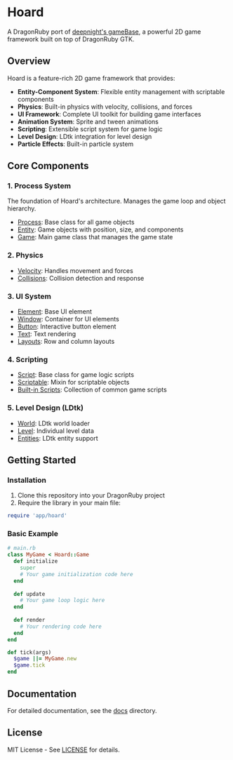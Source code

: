 # Hoard

A DragonRuby port of [deepnight's gameBase](https://github.com/deepnight/gameBase), a powerful 2D game framework built on top of DragonRuby GTK.

## Overview

Hoard is a feature-rich 2D game framework that provides:

- **Entity-Component System**: Flexible entity management with scriptable components
- **Physics**: Built-in physics with velocity, collisions, and forces
- **UI Framework**: Complete UI toolkit for building game interfaces
- **Animation System**: Sprite and tween animations
- **Scripting**: Extensible script system for game logic
- **Level Design**: LDtk integration for level design
- **Particle Effects**: Built-in particle system

## Core Components

### 1. Process System

The foundation of Hoard's architecture. Manages the game loop and object hierarchy.

- [Process](docs/process.md): Base class for all game objects
- [Entity](docs/entity.md): Game objects with position, size, and components
- [Game](docs/game.md): Main game class that manages the game state

### 2. Physics

- [Velocity](docs/physics/velocity.md): Handles movement and forces
- [Collisions](docs/physics/collisions.md): Collision detection and response

### 3. UI System

- [Element](docs/ui/element.md): Base UI element
- [Window](docs/ui/window.md): Container for UI elements
- [Button](docs/ui/button.md): Interactive button element
- [Text](docs/ui/text.md): Text rendering
- [Layouts](docs/ui/layouts.md): Row and column layouts

### 4. Scripting

- [Script](docs/script.md): Base class for game logic scripts
- [Scriptable](docs/scriptable.md): Mixin for scriptable objects
- [Built-in Scripts](docs/scripts/README.md): Collection of common game scripts

### 5. Level Design (LDtk)


- [World](docs/ldtk/world.md): LDtk world loader
- [Level](docs/ldtk/level.md): Individual level data
- [Entities](docs/ldtk/entities.md): LDtk entity support

## Getting Started

### Installation

1. Clone this repository into your DragonRuby project
2. Require the library in your main file:

```ruby
require 'app/hoard'
```

### Basic Example

```ruby
# main.rb
class MyGame < Hoard::Game
  def initialize
    super
    # Your game initialization code here
  end
  
  def update
    # Your game loop logic here
  end
  
  def render
    # Your rendering code here
  end
end

def tick(args)
  $game ||= MyGame.new
  $game.tick
end
```

## Documentation

For detailed documentation, see the [docs](docs/) directory.

## License

MIT License - See [LICENSE](LICENSE) for details.
